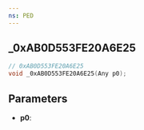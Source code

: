 ```yaml
---
ns: PED
---
```

## _0xAB0D553FE20A6E25

```c
// 0xAB0D553FE20A6E25
void _0xAB0D553FE20A6E25(Any p0);
```

## Parameters
* **p0**:
